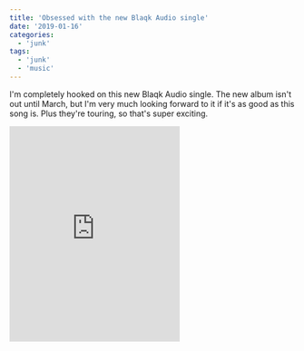 ```yaml
---
title: 'Obsessed with the new Blaqk Audio single'
date: '2019-01-16'
categories:
  - 'junk'
tags:
  - 'junk'
  - 'music'
---
```


I'm completely hooked on this new Blaqk Audio single.  The new album isn't out until March, but I'm very much looking forward to it if it's as good as this song is.  Plus they're touring, so that's super exciting.

<iframe src="https://open.spotify.com/embed/track/6KEyICDpgf5M3iNA6GXxsP" width="300" height="380" frameborder="0" allowtransparency="true" allow="encrypted-media"></iframe>
